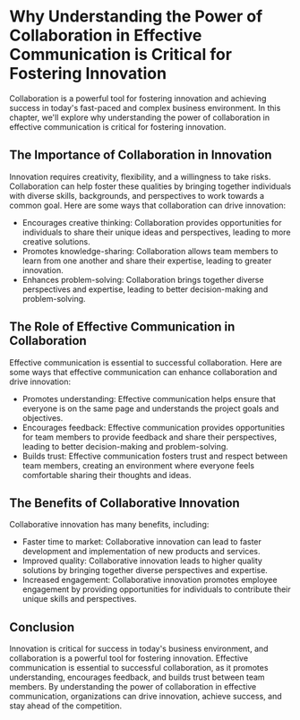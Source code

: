 Why Understanding the Power of Collaboration in Effective Communication is Critical for Fostering Innovation
=====================================================================================================================================

Collaboration is a powerful tool for fostering innovation and achieving success in today's fast-paced and complex business environment. In this chapter, we'll explore why understanding the power of collaboration in effective communication is critical for fostering innovation.

The Importance of Collaboration in Innovation
---------------------------------------------

Innovation requires creativity, flexibility, and a willingness to take risks. Collaboration can help foster these qualities by bringing together individuals with diverse skills, backgrounds, and perspectives to work towards a common goal. Here are some ways that collaboration can drive innovation:

* Encourages creative thinking: Collaboration provides opportunities for individuals to share their unique ideas and perspectives, leading to more creative solutions.
* Promotes knowledge-sharing: Collaboration allows team members to learn from one another and share their expertise, leading to greater innovation.
* Enhances problem-solving: Collaboration brings together diverse perspectives and expertise, leading to better decision-making and problem-solving.

The Role of Effective Communication in Collaboration
----------------------------------------------------

Effective communication is essential to successful collaboration. Here are some ways that effective communication can enhance collaboration and drive innovation:

* Promotes understanding: Effective communication helps ensure that everyone is on the same page and understands the project goals and objectives.
* Encourages feedback: Effective communication provides opportunities for team members to provide feedback and share their perspectives, leading to better decision-making and problem-solving.
* Builds trust: Effective communication fosters trust and respect between team members, creating an environment where everyone feels comfortable sharing their thoughts and ideas.

The Benefits of Collaborative Innovation
----------------------------------------

Collaborative innovation has many benefits, including:

* Faster time to market: Collaborative innovation can lead to faster development and implementation of new products and services.
* Improved quality: Collaborative innovation leads to higher quality solutions by bringing together diverse perspectives and expertise.
* Increased engagement: Collaborative innovation promotes employee engagement by providing opportunities for individuals to contribute their unique skills and perspectives.

Conclusion
----------

Innovation is critical for success in today's business environment, and collaboration is a powerful tool for fostering innovation. Effective communication is essential to successful collaboration, as it promotes understanding, encourages feedback, and builds trust between team members. By understanding the power of collaboration in effective communication, organizations can drive innovation, achieve success, and stay ahead of the competition.
